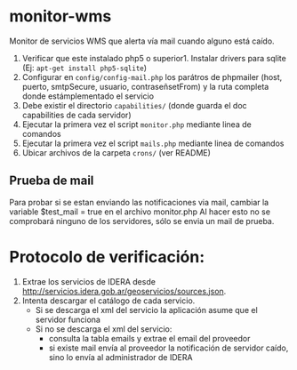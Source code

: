 # monitor-wms
Monitor de servicios WMS que alerta vía mail cuando alguno está caído.

1. Verificar que este instalado php5 o superior1. Instalar drivers para sqlite (Ej: `apt-get install php5-sqlite`)
1. Configurar en `config/config-mail.php` los parátros de phpmailer (host, puerto, smtpSecure, usuario, contraseñsetFrom) y la ruta completa donde estámplementado el servicio 
1. Debe existir el directorio `capabilities/` (donde guarda el doc capabilities de cada servidor)
1. Ejecutar la primera vez el script `monitor.php` mediante linea de comandos
1. Ejecutar la primera vez el script `mails.php` mediante linea de comandos
1. Ubicar archivos de la carpeta `crons/` (ver README)

## Prueba de mail

Para probar si se estan enviando las notificaciones via mail, cambiar la variable $test_mail = true en el archivo monitor.php
Al hacer esto no se comprobará ninguno de los servidores, sólo se envia un mail de prueba.

# Protocolo de verificación:
1. Extrae los servicios de IDERA desde http://servicios.idera.gob.ar/geoservicios/sources.json.
2. Intenta descargar el catálogo de cada servicio.
    * Si se descarga el xml del servicio la aplicación asume que el servidor funciona
    * Si no se descarga el xml del servicio:
        * consulta la tabla emails y extrae el email del proveedor
        * si existe mail envía al proveedor la notificación de servidor caído, sino lo envía al administrador de IDERA
